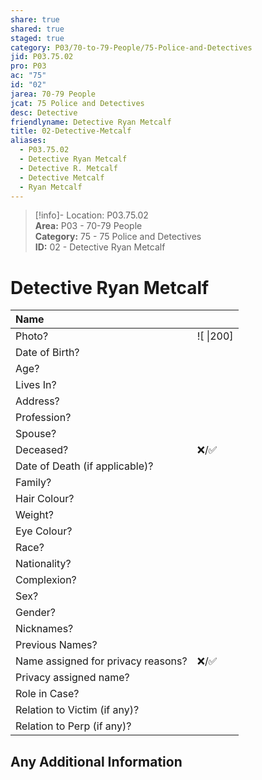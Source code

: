 ```yaml
---  
share: true  
shared: true  
staged: true  
category: P03/70-to-79-People/75-Police-and-Detectives  
jid: P03.75.02  
pro: P03  
ac: "75"  
id: "02"  
jarea: 70-79 People  
jcat: 75 Police and Detectives  
desc: Detective  
friendlyname: Detective Ryan Metcalf  
title: 02-Detective-Metcalf  
aliases:  
  - P03.75.02  
  - Detective Ryan Metcalf  
  - Detective R. Metcalf  
  - Detective Metcalf  
  - Ryan Metcalf  
---  
```

  
>[!info]- Location: P03.75.02  
>**Area:** P03 - 70-79 People  
>**Category:** 75 - 75 Police and Detectives  
>**ID:** 02 - Detective Ryan Metcalf  
  
# Detective Ryan Metcalf  
  
| Name                               |            |  
|:---------------------------------- |:---------- |  
| Photo?                             | ![  \|200] |  
| Date of Birth?                     |            |  
| Age?                               |            |  
| Lives In?                          |            |  
| Address?                           |            |  
| Profession?                        |            |  
| Spouse?                            |            |  
| Deceased?                          | ❌/✅      |  
| Date of Death (if applicable)?     |            |  
| Family?                            |            |  
| Hair Colour?                       |            |  
| Weight?                            |            |  
| Eye Colour?                        |            |  
| Race?                              |            |  
| Nationality?                       |            |  
| Complexion?                        |            |  
| Sex?                               |            |  
| Gender?                                   |            |  
| Nicknames?                         |            |  
| Previous Names?                    |            |  
| Name assigned for privacy reasons? | ❌/✅      |  
| Privacy assigned name?             |            |  
| Role in Case?                      |            |  
| Relation to Victim (if any)?       |            |  
| Relation to Perp (if any)?         |            |  
  
## Any Additional Information
